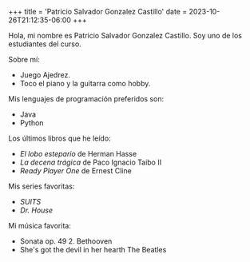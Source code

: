 +++
title = 'Patricio Salvador Gonzalez Castillo'
date = 2023-10-26T21:12:35-06:00
+++

Hola, mi nombre es Patricio Salvador Gonzalez Castillo. Soy uno de los estudiantes del curso.

Sobre mí:
- Juego Ajedrez.
- Toco el piano y la guitarra como hobby.

Mis lenguajes de programación preferidos son:
- Java
- Python

Los últimos libros que he leído:
- *El lobo estepario* de Herman Hasse
- *La decena trágica* de Paco Ignacio Taibo II
- *Ready Player One* de Ernest Cline

Mis series favoritas:
- *SUITS*
- *Dr. House*

Mi música favorita:
- Sonata op. 49 2. Bethooven
- She's got the devil in her hearth The Beatles

